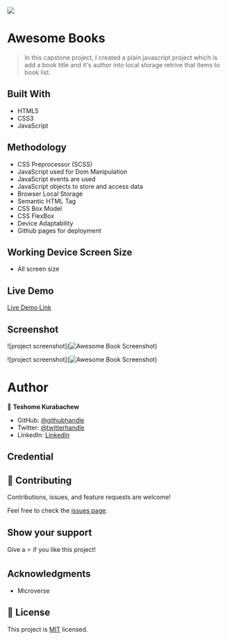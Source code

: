 ![](https://img.shields.io/badge/Microverse-blueviolet)

# Awesome Books

> In this capstone project, I created a plain javascript project which is add a book title and it's author into local storage retrive that items to book list.

## Built With

- HTML5
- CSS3
- JavaScript

## Methodology

- CSS Preprocessor (SCSS)
- JavaScript used for Dom Manipulation
- JavaScript events are used
- JavaScript objects to store and access data
- Browser Local Storage
- Semantic HTML Tag
- CSS Box Model
- CSS FlexBox
- Device Adaptability
- Github pages for deployment

## Working Device Screen Size

- All screen size

## Live Demo

[Live Demo Link]( https://teshemaximillan.github.io/Awesome-Books/)

## Screenshot

![project screenshot](![Awesome Book Screenshot](https://user-images.githubusercontent.com/51437483/159142705-bf9f636c-ef50-46d5-a3cb-84d0b7ea0250.JPG))

![project screenshot](![Awesome Book Screenshot](https://user-images.githubusercontent.com/51437483/159135872-8873034c-198c-4b56-9cd0-70091ad7b818.jpg))

# Author

👤 **Teshome Kurabachew**

- GitHub: [@githubhandle](https://github.com/TesheMaximillan)
- Twitter: [@twitterhandle](https://twitter.com/TesheKura)
- LinkedIn: [LinkedIn](https://www.linkedin.com/in/teshome-kurabachew-aa8067180/)

## Credential

## 🤝 Contributing

Contributions, issues, and feature requests are welcome!

Feel free to check the [issues page](https://github.com/TesheMaximillan/Awesome-Books/issues).

## Show your support

Give a ⭐️ if you like this project!

## Acknowledgments

- Microverse 

## 📝 License

This project is [MIT](./MIT.md) licensed.
